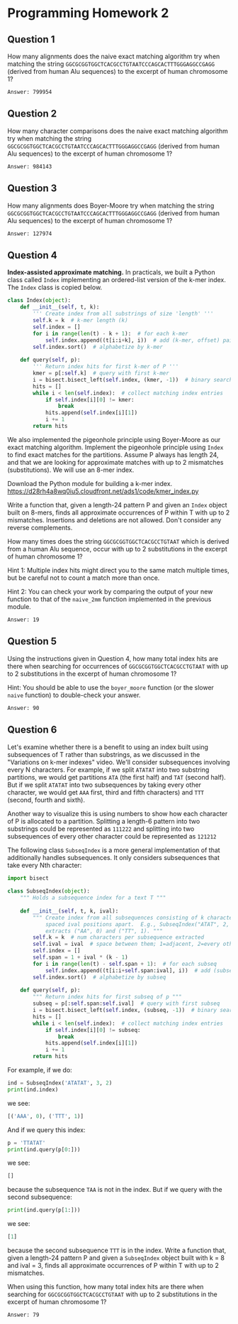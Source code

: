 # Programming Homework 2

## Question 1
How many alignments does the naive exact matching algorithm 
try when matching the string ```GGCGCGGTGGCTCACGCCTGTAATCCCAGCACTTTGGGAGGCCGAGG``` (derived from human Alu sequences) to the excerpt of human chromosome 1? 
```
Answer: 799954 
```

## Question 2
How many character comparisons does the naive exact matching algorithm try when matching the string ```GGCGCGGTGGCTCACGCCTGTAATCCCAGCACTTTGGGAGGCCGAGG``` (derived from human Alu sequences) to the excerpt of human chromosome 1?
```
Answer: 984143 
```

## Question 3
How many alignments does Boyer-Moore try when matching the string ```GGCGCGGTGGCTCACGCCTGTAATCCCAGCACTTTGGGAGGCCGAGG``` (derived from human Alu sequences) to the excerpt of human chromosome 1?
```
Answer: 127974
```

## Question 4
**Index-assisted approximate matching.** In practicals, we built a Python class called ``Index`` implementing an ordered-list version of the k-mer index. The ``Index`` class is copied below.
```python
class Index(object):
    def __init__(self, t, k):
        ''' Create index from all substrings of size 'length' '''
        self.k = k  # k-mer length (k)
        self.index = []
        for i in range(len(t) - k + 1):  # for each k-mer
            self.index.append((t[i:i+k], i))  # add (k-mer, offset) pair
        self.index.sort()  # alphabetize by k-mer
    
    def query(self, p):
        ''' Return index hits for first k-mer of P '''
        kmer = p[:self.k]  # query with first k-mer
        i = bisect.bisect_left(self.index, (kmer, -1))  # binary search
        hits = []
        while i < len(self.index):  # collect matching index entries
            if self.index[i][0] != kmer:
                break
            hits.append(self.index[i][1])
            i += 1
        return hits
```
We also implemented the pigeonhole principle using Boyer-Moore as our exact matching algorithm.
Implement the pigeonhole principle using ```Index``` to find exact matches for the partitions. Assume P always has length 24, and that we are looking for approximate matches with up to 2 mismatches (substitutions). We will use an 8-mer index.

Download the Python module for building a k-mer index.
https://d28rh4a8wq0iu5.cloudfront.net/ads1/code/kmer_index.py

Write a function that, given a length-24 pattern P and given an ```Index``` object built on 8-mers, finds all approximate occurrences of P within T with up to 2 mismatches. Insertions and deletions are not allowed. Don't consider any reverse complements.

How many times does the string ```GGCGCGGTGGCTCACGCCTGTAAT``` which is derived from a human Alu sequence, occur with up to 2 substitutions in the excerpt of human chromosome 1? 

Hint 1: Multiple index hits might direct you to the same match multiple times, but be careful not to count a match more than once.

Hint 2: You can check your work by comparing the output of your new function to that of the ```naive_2mm``` function implemented in the previous module.
```
Answer: 19
```

## Question 5
Using the instructions given in Question 4, how many total index hits are there when searching for occurrences of ```GGCGCGGTGGCTCACGCCTGTAAT``` with up to 2 substitutions in the excerpt of human chromosome 1?

Hint: You should be able to use the ```boyer_moore``` function (or the slower ```naive``` function) to double-check your answer.
```
Answer: 90
```

## Question 6
Let's examine whether there is a benefit to using an index built using subsequences of T rather than substrings, as we discussed in the "Variations on k-mer indexes" video. We'll consider subsequences involving every N characters. For example, if we split ```ATATAT``` into two substring partitions, we would get partitions ```ATA``` (the first half) and ```TAT``` (second half). But if we split ```ATATAT``` into two subsequences by taking every other character, we would get ```AAA``` first, third and fifth characters) and ```TTT``` (second, fourth and sixth).

Another way to visualize this is using numbers to show how each character of P is allocated to a partition. Splitting a length-6 pattern into two substrings could be represented as ```111222``` and splitting into two subsequences of every other character could be represented as ```121212```

The following class ```SubseqIndex``` is a more general implementation of that additionally handles subsequences. It only considers subsequences that take every Nth character:
```Python
import bisect
   
class SubseqIndex(object):
    """ Holds a subsequence index for a text T """
    
    def __init__(self, t, k, ival):
        """ Create index from all subsequences consisting of k characters
            spaced ival positions apart.  E.g., SubseqIndex("ATAT", 2, 2)
            extracts ("AA", 0) and ("TT", 1). """
        self.k = k  # num characters per subsequence extracted
        self.ival = ival  # space between them; 1=adjacent, 2=every other, etc
        self.index = []
        self.span = 1 + ival * (k - 1)
        for i in range(len(t) - self.span + 1):  # for each subseq
            self.index.append((t[i:i+self.span:ival], i))  # add (subseq, offset)
        self.index.sort()  # alphabetize by subseq
    
    def query(self, p):
        """ Return index hits for first subseq of p """
        subseq = p[:self.span:self.ival]  # query with first subseq
        i = bisect.bisect_left(self.index, (subseq, -1))  # binary search
        hits = []
        while i < len(self.index):  # collect matching index entries
            if self.index[i][0] != subseq:
                break
            hits.append(self.index[i][1])
            i += 1
        return hits
```
For example, if we do:
```Python
ind = SubseqIndex('ATATAT', 3, 2)
print(ind.index)
```
we see:
```Python
[('AAA', 0), ('TTT', 1)]
```
And if we query this index:
```Python
p = 'TTATAT'
print(ind.query(p[0:]))
```

we see:
```Python
[]
```

because the subsequence ```TAA``` is not in the index. But if we query with the second subsequence:
```Python
print(ind.query(p[1:]))
```
we see:
```Python
[1]
```
because the second subsequence ```TTT``` is in the index. Write a function that, given a length-24 pattern P and given a ```SubseqIndex``` object built with k = 8 and ival = 3, finds all approximate occurrences of P within T with up to 2 mismatches.

When using this function, how many total index hits are there when searching for ```GGCGCGGTGGCTCACGCCTGTAAT``` with up to 2 substitutions in the excerpt of human chromosome 1? 
```
Answer: 79
```
